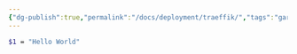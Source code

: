 ```yaml
---
{"dg-publish":true,"permalink":"/docs/deployment/traeffik/","tags":"gardenEntry"}
---
```



```bash
$1 = "Hello World"
``` 


